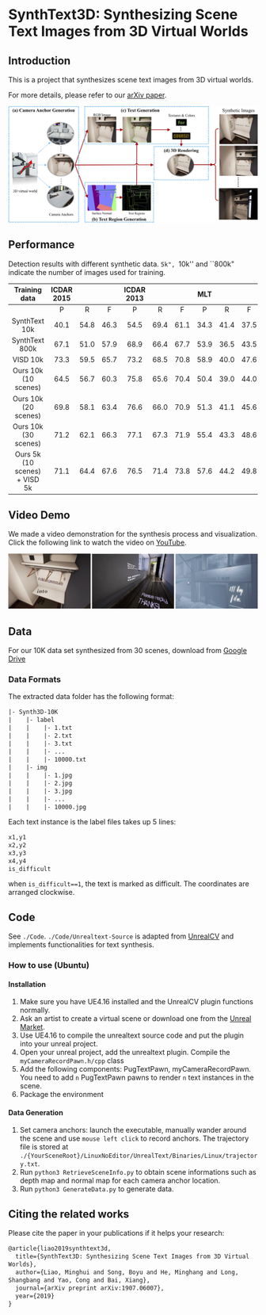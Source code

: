 # SynthText3D: Synthesizing Scene Text Images from 3D Virtual Worlds

## Introduction
This is a project that synthesizes scene text images from 3D virtual worlds. 

For more details, please refer to our [arXiv paper](https://arxiv.org/abs/1907.06007). 

![Pipeline](./imgs/pipeline.jpg)

## Performance
Detection results with different synthetic data. ``5k", ``10k'' and ``800k" indicate the number of images used for training.

|         Training data         | ICDAR 2015 |      |      | ICDAR 2013 |      |      |  MLT |      |      |
|:-----------------------------:|:----------:|:----:|:----:|:----------:|:----:|:----:|:----:|:----:|:----:|
|                               |      P     |   R  |   F  |      P     |   R  |   F  |   P  |   R  |   F  |
|         SynthText 10k         |    40.1    | 54.8 | 46.3 |    54.5    | 69.4 | 61.1 | 34.3 | 41.4 | 37.5 |
|         SynthText 800k        |    67.1    | 51.0 | 57.9 |    68.9    | 66.4 | 67.7 | 53.9 | 36.5 | 43.5 |
|            VISD 10k           |    73.3    | 59.5 | 65.7 |    73.2    | 68.5 | 70.8 | 58.9 | 40.0 | 47.6 |
|      Ours 10k (10 scenes)     |    64.5    | 56.7 | 60.3 |    75.8    | 65.6 | 70.4 | 50.4 | 39.0 | 44.0 |
|      Ours 10k (20 scenes)     |    69.8    | 58.1 | 63.4 |    76.6    | 66.0 | 70.9 | 51.3 | 41.1 | 45.6 |
|      Ours 10k (30 scenes)     |    71.2    | 62.1 | 66.3 |    77.1    | 67.3 | 71.9 | 55.4 | 43.3 | 48.6 |
| Ours 5k (10 scenes) + VISD 5k |    71.1    | 64.4 | 67.6 |    76.5    | 71.4 | 73.8 | 57.6 | 44.2 | 49.8 |

## Video Demo
We made a video demonstration for the synthesis process and visualization. Click the following link to watch the video on [YouTube](https://youtu.be/hI6HfuEkcEw). 

![Sample imgs](./imgs/demo.jpg)
  
## Data
For our 10K data set synthesized from 30 scenes, download from [Google Drive](https://drive.google.com/open?id=1MIkffNmgPu1kgP6kI-5yJ43sCUki9ORg)

### Data Formats
The extracted data folder has the following format:

```
|- Synth3D-10K
|    |- label
|    |    |- 1.txt
|    |    |- 2.txt
|    |    |- 3.txt
|    |    |- ...
|    |    |- 10000.txt
|    |- img
|    |    |- 1.jpg
|    |    |- 2.jpg
|    |    |- 3.jpg
|    |    |- ...
|    |    |- 10000.jpg

```

Each text instance is the label files takes up 5 lines:

```
x1,y1
x2,y2
x3,y3
x4,y4
is_difficult
```

when `is_difficult==1`, the text is marked as difficult. The coordinates are arranged clockwise. 


## Code
See `./Code`. `./Code/Unrealtext-Source` is adapted from [UnrealCV](https://github.com/unrealcv/unrealcv) and implements functionalities for text synthesis. 

### How to use (Ubuntu)

#### Installation
1. Make sure you have UE4.16 installed and the UnrealCV plugin functions normally. 
2. Ask an artist to create a virtual scene or download one from the [Unreal Market](https://www.unrealengine.com/marketplace/ja/store). 
3. Use UE4.16 to compile the unrealtext source code and put the plugin into your unreal project. 
4. Open your unreal project, add the unrealtext plugin. Compile the `myCameraRecordPawn.h/cpp` class
5. Add the following components: PugTextPawn, myCameraRecordPawn. You need to add `n` PugTextPawn pawns to render `n` text instances in the scene. 
6. Package the environment

#### Data Generation
1. Set camera anchors: launch the executable, manually wander around the scene and use `mouse left click` to record anchors. The trajectory file is stored at `./{YourSceneRoot}/LinuxNoEditor/UnrealText/Binaries/Linux/trajectory.txt`. 
2. Run `python3 RetrieveSceneInfo.py` to obtain scene informations such as depth map and normal map for each camera anchor location. 
3. Run `python3 GenerateData.py` to generate data. 

## Citing the related works

Please cite the paper in your publications if it helps your research:

	@article{liao2019synthtext3d,
	  title={SynthText3D: Synthesizing Scene Text Images from 3D Virtual Worlds},
	  author={Liao, Minghui and Song, Boyu and He, Minghang and Long, Shangbang and Yao, Cong and Bai, Xiang},
	  journal={arXiv preprint arXiv:1907.06007},
	  year={2019}
	}
